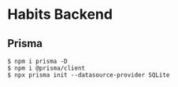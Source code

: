 # Habits Backend

## Prisma
```
$ npm i prisma -D
$ npm i @prisma/client
$ npx prisma init --datasource-provider SQLite
```